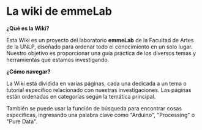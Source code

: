 # La wiki de emmeLab

**¿Qué es la Wiki?**

Esta Wiki es un proyecto del laboratorio **emmeLab** de la Facultad de Artes de la UNLP, diseñado para ordenar todo el conocimiento en un solo lugar. Nuestro objetivo es proporcionar una guía práctica de los diversos temas y herramientas que estamos investigando.

**¿Cómo navegar?**

La Wiki está dividida en varias páginas, cada una dedicada a un tema o tutorial específico relacionado con nuestras investigaciones. Las páginas están ordenadas en categorías según la temática principal.

También se puede usar la función de búsqueda para encontrar cosas específicas, ingresando una palabra clave como "Arduino", "Processing" o "Pure Data".
